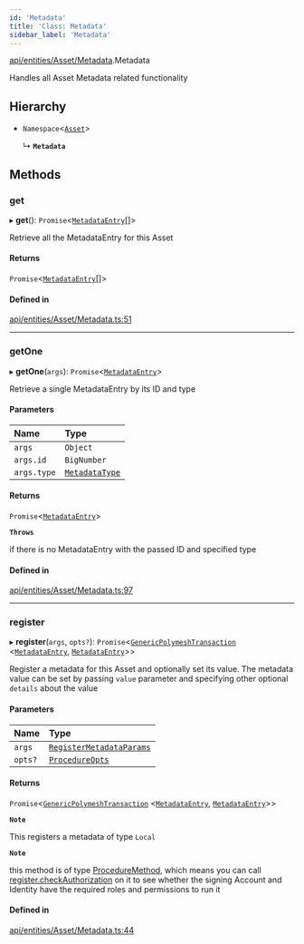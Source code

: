 ```yaml
---
id: 'Metadata'
title: 'Class: Metadata'
sidebar_label: 'Metadata'
---
```


[api/entities/Asset/Metadata](../../../../../modules/API/Entities/Asset/Metadata/Metadata.md).Metadata

Handles all Asset Metadata related functionality

## Hierarchy

- `Namespace`\<[`Asset`](../Asset.md)\>

  ↳ **`Metadata`**

## Methods

### get

▸ **get**(): `Promise`\<[`MetadataEntry`](../../MetadataEntry/MetadataEntry.md)[]\>

Retrieve all the MetadataEntry for this Asset

#### Returns

`Promise`\<[`MetadataEntry`](../../MetadataEntry/MetadataEntry.md)[]\>

#### Defined in

[api/entities/Asset/Metadata.ts:51](https://github.com/PolymeshAssociation/polymesh-sdk/blob/2d3ac2aea/src/api/entities/Asset/Metadata.ts#L51)

---

### getOne

▸ **getOne**(`args`): `Promise`\<[`MetadataEntry`](../../MetadataEntry/MetadataEntry.md)\>

Retrieve a single MetadataEntry by its ID and type

#### Parameters

| Name        | Type                                                                                                 |
| :---------- | :--------------------------------------------------------------------------------------------------- |
| `args`      | `Object`                                                                                             |
| `args.id`   | `BigNumber`                                                                                          |
| `args.type` | [`MetadataType`](../../../../../enums/API/Entities/MetadataEntry/Types/MetadataType/MetadataType.md) |

#### Returns

`Promise`\<[`MetadataEntry`](../../MetadataEntry/MetadataEntry.md)\>

**`Throws`**

if there is no MetadataEntry with the passed ID and specified type

#### Defined in

[api/entities/Asset/Metadata.ts:97](https://github.com/PolymeshAssociation/polymesh-sdk/blob/2d3ac2aea/src/api/entities/Asset/Metadata.ts#L97)

---

### register

▸ **register**(`args`, `opts?`): `Promise`\<[`GenericPolymeshTransaction`](../../../../../modules/Types/Types.md#genericpolymeshtransaction) \<[`MetadataEntry`](../../MetadataEntry/MetadataEntry.md), [`MetadataEntry`](../../MetadataEntry/MetadataEntry.md)\>\>

Register a metadata for this Asset and optionally set its value.
The metadata value can be set by passing `value` parameter and specifying other optional `details` about the value

#### Parameters

| Name    | Type                                                                                                    |
| :------ | :------------------------------------------------------------------------------------------------------ |
| `args`  | [`RegisterMetadataParams`](../../../../../modules/API/Procedures/Types/Types.md#registermetadataparams) |
| `opts?` | [`ProcedureOpts`](../../../../../interfaces/Types/ProcedureOpts/ProcedureOpts.md)                       |

#### Returns

`Promise`\<[`GenericPolymeshTransaction`](../../../../../modules/Types/Types.md#genericpolymeshtransaction) \<[`MetadataEntry`](../../MetadataEntry/MetadataEntry.md), [`MetadataEntry`](../../MetadataEntry/MetadataEntry.md)\>\>

**`Note`**

This registers a metadata of type `Local`

**`Note`**

this method is of type [ProcedureMethod](../../../../../interfaces/Types/ProcedureMethod/ProcedureMethod.md), which means you can call [register.checkAuthorization](../../../../../interfaces/Types/ProcedureMethod/ProcedureMethod.md#checkauthorization)
on it to see whether the signing Account and Identity have the required roles and permissions to run it

#### Defined in

[api/entities/Asset/Metadata.ts:44](https://github.com/PolymeshAssociation/polymesh-sdk/blob/2d3ac2aea/src/api/entities/Asset/Metadata.ts#L44)
